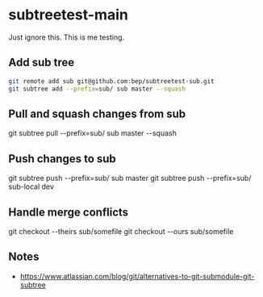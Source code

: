 # subtreetest-main

Just ignore this. This is me testing.


## Add sub tree

```bash
git remote add sub git@github.com:bep/subtreetest-sub.git
git subtree add --prefix=sub/ sub master --squash
```

## Pull and squash changes from sub

git subtree pull --prefix=sub/ sub master --squash


## Push changes to sub

git subtree push --prefix=sub/ sub master
git subtree push --prefix=sub/ sub-local dev

## Handle merge conflicts

git checkout --theirs sub/somefile
git checkout --ours sub/somefile


## Notes

* https://www.atlassian.com/blog/git/alternatives-to-git-submodule-git-subtree
